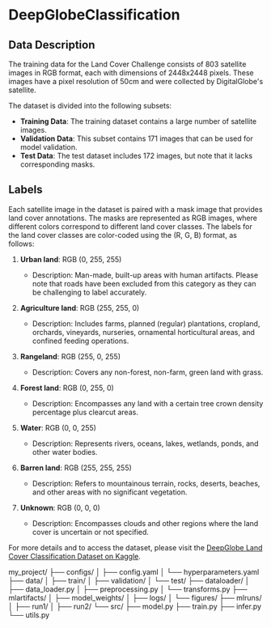 # DeepGlobeClassification

## Data Description

The training data for the Land Cover Challenge consists of 803 satellite images in RGB format, each with dimensions of 2448x2448 pixels. These images have a pixel resolution of 50cm and were collected by DigitalGlobe's satellite.

The dataset is divided into the following subsets:
- **Training Data**: The training dataset contains a large number of satellite images.
- **Validation Data**: This subset contains 171 images that can be used for model validation.
- **Test Data**: The test dataset includes 172 images, but note that it lacks corresponding masks.

## Labels

Each satellite image in the dataset is paired with a mask image that provides land cover annotations. The masks are represented as RGB images, where different colors correspond to different land cover classes. The labels for the land cover classes are color-coded using the (R, G, B) format, as follows:

1. **Urban land**: RGB (0, 255, 255)
   - Description: Man-made, built-up areas with human artifacts. Please note that roads have been excluded from this category as they can be challenging to label accurately.

2. **Agriculture land**: RGB (255, 255, 0)
   - Description: Includes farms, planned (regular) plantations, cropland, orchards, vineyards, nurseries, ornamental horticultural areas, and confined feeding operations.

3. **Rangeland**: RGB (255, 0, 255)
   - Description: Covers any non-forest, non-farm, green land with grass.

4. **Forest land**: RGB (0, 255, 0)
   - Description: Encompasses any land with a certain tree crown density percentage plus clearcut areas.

5. **Water**: RGB (0, 0, 255)
   - Description: Represents rivers, oceans, lakes, wetlands, ponds, and other water bodies.

6. **Barren land**: RGB (255, 255, 255)
   - Description: Refers to mountainous terrain, rocks, deserts, beaches, and other areas with no significant vegetation.

7. **Unknown**: RGB (0, 0, 0)
   - Description: Encompasses clouds and other regions where the land cover is uncertain or not specified.


For more details and to access the dataset, please visit the [DeepGlobe Land Cover Classification Dataset on Kaggle](https://www.kaggle.com/datasets/balraj98/deepglobe-land-cover-classification-dataset).

my_project/
├── configs/
│   ├── config.yaml
│   └── hyperparameters.yaml
├── data/
│   ├── train/
│   ├── validation/
│   └── test/
├── dataloader/
│   ├── data_loader.py
│   ├── preprocessing.py
│   └── transforms.py
├── mlartifacts/
│   ├── model_weights/
│   ├── logs/
│   └── figures/
├── mlruns/
│   ├── run1/
│   ├── run2/
└── src/
    ├── model.py
    ├── train.py
    ├── infer.py
    └── utils.py


